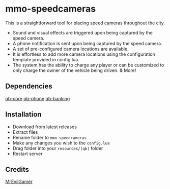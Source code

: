# mmo-speedcameras
This is a straightforward tool for placing speed cameras throughout the city.

- Sound and visual effects are triggered upon being captured by the speed camera.
- A phone notification is sent upon being captured by the speed camera.
- A set of pre-configured camera locations are available.
- It is effortless to add more camera locations using the configuration template provided in config.lua.
- The system has the ability to charge any player or can be customized to only charge the owner of the vehicle being driven.
& More!

## Dependencies
[qb-core](https://github.com/qbcore-framework/qb-core)
[qb-phone](https://github.com/qbcore-framework/qb-phone)
[qb-banking](https://github.com/qbcore-framework/qb-banking)

## Installation
- Download from latest releases
- Extract files
- Rename folder to `mmo-speedcameras`
- Make any changes you wish to the `config.lua`
- Drag folder into your `resources/[qb]` folder
- Restart server

## Credits
[MrEvilGamer](https://github.com/MrEvilGamer)
